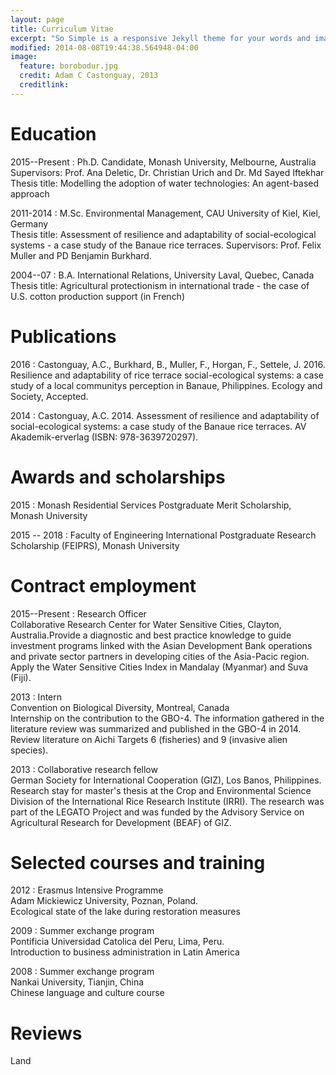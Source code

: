 ```yaml
---
layout: page
title: Curriculum Vitae
excerpt: "So Simple is a responsive Jekyll theme for your words and images."
modified: 2014-08-08T19:44:38.564948-04:00
image:
  feature: borobodur.jpg
  credit: Adam C Castonguay, 2013
  creditlink: 
---
```


   
# Education

2015--Present
:    Ph.D. Candidate, Monash University, Melbourne, Australia
     Supervisors: Prof. Ana Deletic, Dr. Christian Urich and Dr. Md Sayed Iftekhar  
     Thesis title: Modelling the adoption of water technologies:
An agent-based approach
     <br />

2011-2014
:    M.Sc. Environmental Management, CAU University of Kiel, Kiel, Germany
     <br />
     Thesis title: Assessment of resilience and adaptability
of social-ecological systems - a case study of the
Banaue rice terraces. Supervisors: Prof. Felix Muller and PD Benjamin Burkhard.

2004--07
:    B.A. International Relations, University Laval, Quebec,
     Canada
     <br />
     Thesis title: Agricultural protectionism in international trade - the case of U.S. cotton production support (in French)

# Publications
2016
:    Castonguay, A.C., Burkhard, B., Muller, F., Horgan, F., Settele, J. 2016. Resilience and adaptability of rice terrace social-ecological systems: a case study of a local communitys perception in Banaue, Philippines. Ecology and Society,
Accepted.

2014
:    Castonguay, A.C. 2014. Assessment of resilience and adaptability of social-ecological systems: a case study of the Banaue rice terraces. AV Akademik-erverlag (ISBN: 978-3639720297).

# Awards and scholarships

2015 
:    Monash Residential Services Postgraduate Merit Scholarship, Monash University

2015 -- 2018
:    Faculty of Engineering International Postgraduate Research Scholarship (FEIPRS), Monash University

# Contract employment

2015--Present
:    Research Officer  
Collaborative Research Center for Water Sensitive Cities,
Clayton, Australia.Provide a diagnostic and best practice knowledge to guide investment programs linked with the Asian
Development Bank operations and private sector partners in developing cities of the Asia-Pacic region. Apply the Water Sensitive Cities Index in Mandalay (Myanmar) and Suva (Fiji).

2013
:    Intern  
Convention on Biological Diversity, Montreal, Canada  
Internship on the contribution to the GBO-4.
The information gathered in the literature review
was summarized and published in the GBO-4 in 2014.
Review literature on Aichi Targets 6 (fisheries) and
9 (invasive alien species).

2013
:    Collaborative research fellow  
German Society for International Cooperation (GIZ),
Los Banos, Philippines.  
Research stay for master's thesis at the Crop and
Environmental Science Division of the International
Rice Research Institute (IRRI). The research was part of
the LEGATO Project and was funded by the Advisory
Service on Agricultural Research for Development
(BEAF) of GIZ.

# Selected courses and training

2012
:    Erasmus Intensive Programme  
Adam Mickiewicz University, Poznan, Poland.  
Ecological state of the lake during restoration
measures

2009
:    Summer exchange program  
Pontificia Universidad Catolica del Peru, Lima, Peru.  
Introduction to business administration in Latin America

2008
:    Summer exchange program  
    Nankai University, Tianjin, China  
        Chinese language and culture course

# Reviews
Land

